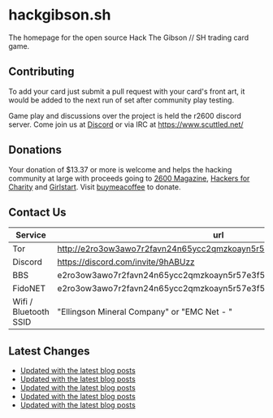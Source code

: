 # hackgibson.sh
The homepage for the open source Hack The Gibson // SH trading card game.


## Contributing

To add your card just submit a pull request with your card's front art, it would be added to the next run of set after community play testing.

Game play and discussions over the project is held the r2600 discord server. Come join us at [Discord](https://discord.com/invite/9hABUzz) or via IRC at https://www.scuttled.net/


## Donations

Your donation of $13.37 or more is welcome and helps the hacking community at large with proceeds going to [2600 Magazine](https://2600.com/), [Hackers for Charity](https://hackersforcharity.org) and [Girlstart](https://girlstart.org).  Visit [buymeacoffee](https://www.buymeacoffee.com/hackgibson.sh) to donate.


## Contact Us

Service | url
-|-
Tor | http://e2ro3ow3awo7r2favn24n65ycc2qmzkoayn5r57e3f56nvjwdcgg32ad.onion
Discord | https://discord.com/invite/9hABUzz
BBS | e2ro3ow3awo7r2favn24n65ycc2qmzkoayn5r57e3f56nvjwdcgg32ad.onion:23
FidoNET | e2ro3ow3awo7r2favn24n65ycc2qmzkoayn5r57e3f56nvjwdcgg32ad.onion:24554
Wifi / Bluetooth SSID | "Ellingson Mineral Company" or "EMC Net - <fidonet address>"

## Latest Changes
<!-- BLOG-POST-LIST:START -->
- [Updated with the latest blog posts](https://github.com/DFW2600/hackgibson.sh/commit/11d461506742917e4eb6be2d8b120cecb3c82ee5)
- [Updated with the latest blog posts](https://github.com/DFW2600/hackgibson.sh/commit/76426d936fd1f11d6d8eb0c13c0265fc05df2d5e)
- [Updated with the latest blog posts](https://github.com/DFW2600/hackgibson.sh/commit/984f1279baad1740ed1f17158acb6ed96d0866c7)
- [Updated with the latest blog posts](https://github.com/DFW2600/hackgibson.sh/commit/51d38ba393348e903d7964a8f71c984fbd329b7e)
- [Updated with the latest blog posts](https://github.com/DFW2600/hackgibson.sh/commit/0074578159c05da6485dc493de59e8b827f0f71e)
<!-- BLOG-POST-LIST:END -->
